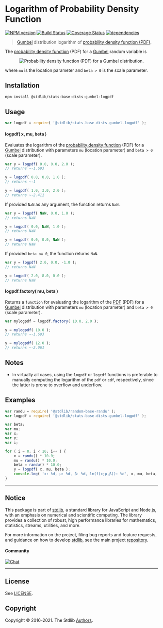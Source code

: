 <!--

@license Apache-2.0

Copyright (c) 2018 The Stdlib Authors.

Licensed under the Apache License, Version 2.0 (the "License");
you may not use this file except in compliance with the License.
You may obtain a copy of the License at

   http://www.apache.org/licenses/LICENSE-2.0

Unless required by applicable law or agreed to in writing, software
distributed under the License is distributed on an "AS IS" BASIS,
WITHOUT WARRANTIES OR CONDITIONS OF ANY KIND, either express or implied.
See the License for the specific language governing permissions and
limitations under the License.

-->

# Logarithm of Probability Density Function

[![NPM version][npm-image]][npm-url] [![Build Status][test-image]][test-url] [![Coverage Status][coverage-image]][coverage-url] [![dependencies][dependencies-image]][dependencies-url]

> [Gumbel][gumbel-distribution] distribution logarithm of [probability density function (PDF)][pdf].

<section class="intro">

The [probability density function][pdf] (PDF) for a [Gumbel][gumbel-distribution] random variable is

<!-- <equation class="equation" label="eq:gumbel_pdf" align="center" raw="f(x;\mu,\beta) = \frac{1}{\beta}e^{-\left( \frac{x-\mu}{\beta}+e^{- \frac{x-\mu}{\beta}}\right)}" alt="Probability density function (PDF) for a Gumbel distribution."> -->

<div class="equation" align="center" data-raw-text="f(x;\mu,\beta) = \frac{1}{\beta}e^{-\left( \frac{x-\mu}{\beta}+e^{- \frac{x-\mu}{\beta}}\right)}" data-equation="eq:gumbel_pdf">
    <img src="https://cdn.jsdelivr.net/gh/stdlib-js/stdlib@591cf9d5c3a0cd3c1ceec961e5c49d73a68374cb/lib/node_modules/@stdlib/stats/base/dists/gumbel/logpdf/docs/img/equation_gumbel_pdf.svg" alt="Probability density function (PDF) for a Gumbel distribution.">
    <br>
</div>

<!-- </equation> -->

where `mu` is the location parameter and `beta > 0` is the scale parameter.

</section>

<!-- /.intro -->

<section class="installation">

## Installation

```bash
npm install @stdlib/stats-base-dists-gumbel-logpdf
```

</section>

<section class="usage">

## Usage

```javascript
var logpdf = require( '@stdlib/stats-base-dists-gumbel-logpdf' );
```

#### logpdf( x, mu, beta )

Evaluates the logarithm of the [probability density function][pdf] (PDF) for a [Gumbel][gumbel-distribution] distribution with parameters `mu` (location parameter) and `beta > 0` (scale parameter).

```javascript
var y = logpdf( 0.0, 0.0, 2.0 );
// returns ~-1.693

y = logpdf( 0.0, 0.0, 1.0 );
// returns ~-1

y = logpdf( 1.0, 3.0, 2.0 );
// returns ~-2.411
```

If provided `NaN` as any argument, the function returns `NaN`.

```javascript
var y = logpdf( NaN, 0.0, 1.0 );
// returns NaN

y = logpdf( 0.0, NaN, 1.0 );
// returns NaN

y = logpdf( 0.0, 0.0, NaN );
// returns NaN
```

If provided `beta <= 0`, the function returns `NaN`.

```javascript
var y = logpdf( 2.0, 0.0, -1.0 );
// returns NaN

y = logpdf( 2.0, 8.0, 0.0 );
// returns NaN
```

#### logpdf.factory( mu, beta )

Returns a `function` for evaluating the logarithm of the [PDF][pdf] (PDF) for a [Gumbel][gumbel-distribution] distribution with parameters `mu` (location parameter) and `beta > 0` (scale parameter).

```javascript
var mylogpdf = logpdf.factory( 10.0, 2.0 );

y = mylogpdf( 10.0 );
// returns ~-1.693

y = mylogpdf( 12.0 );
// returns ~-2.061
```

</section>

<!-- /.usage -->

<section class="notes">

## Notes

-   In virtually all cases, using the `logpdf` or `logcdf` functions is preferable to manually computing the logarithm of the `pdf` or `cdf`, respectively, since the latter is prone to overflow and underflow.

</section>

<!-- /.notes -->

<section class="examples">

## Examples

<!-- eslint no-undef: "error" -->

```javascript
var randu = require( '@stdlib/random-base-randu' );
var logpdf = require( '@stdlib/stats-base-dists-gumbel-logpdf' );

var beta;
var mu;
var x;
var y;
var i;

for ( i = 0; i < 10; i++ ) {
    x = randu() * 10.0;
    mu = randu() * 10.0;
    beta = randu() * 10.0;
    y = logpdf( x, mu, beta );
    console.log( 'x: %d, µ: %d, β: %d, ln(f(x;µ,β)): %d', x, mu, beta, y );
}
```

</section>

<!-- /.examples -->


<section class="main-repo" >

* * *

## Notice

This package is part of [stdlib][stdlib], a standard library for JavaScript and Node.js, with an emphasis on numerical and scientific computing. The library provides a collection of robust, high performance libraries for mathematics, statistics, streams, utilities, and more.

For more information on the project, filing bug reports and feature requests, and guidance on how to develop [stdlib][stdlib], see the main project [repository][stdlib].

#### Community

[![Chat][chat-image]][chat-url]

---

## License

See [LICENSE][stdlib-license].


## Copyright

Copyright &copy; 2016-2021. The Stdlib [Authors][stdlib-authors].

</section>

<!-- /.stdlib -->

<!-- Section for all links. Make sure to keep an empty line after the `section` element and another before the `/section` close. -->

<section class="links">

[npm-image]: http://img.shields.io/npm/v/@stdlib/stats-base-dists-gumbel-logpdf.svg
[npm-url]: https://npmjs.org/package/@stdlib/stats-base-dists-gumbel-logpdf

[test-image]: https://github.com/stdlib-js/stats-base-dists-gumbel-logpdf/actions/workflows/test.yml/badge.svg
[test-url]: https://github.com/stdlib-js/stats-base-dists-gumbel-logpdf/actions/workflows/test.yml

[coverage-image]: https://img.shields.io/codecov/c/github/stdlib-js/stats-base-dists-gumbel-logpdf/main.svg
[coverage-url]: https://codecov.io/github/stdlib-js/stats-base-dists-gumbel-logpdf?branch=main

[dependencies-image]: https://img.shields.io/david/stdlib-js/stats-base-dists-gumbel-logpdf.svg
[dependencies-url]: https://david-dm.org/stdlib-js/stats-base-dists-gumbel-logpdf/main

[chat-image]: https://img.shields.io/gitter/room/stdlib-js/stdlib.svg
[chat-url]: https://gitter.im/stdlib-js/stdlib/

[stdlib]: https://github.com/stdlib-js/stdlib

[stdlib-authors]: https://github.com/stdlib-js/stdlib/graphs/contributors

[stdlib-license]: https://raw.githubusercontent.com/stdlib-js/stats-base-dists-gumbel-logpdf/main/LICENSE

[gumbel-distribution]: https://en.wikipedia.org/wiki/Gumbel_distribution

[pdf]: https://en.wikipedia.org/wiki/Probability_density_function

</section>

<!-- /.links -->
